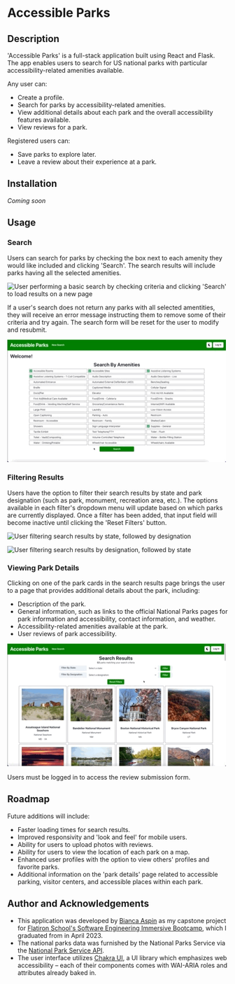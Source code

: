 # Accessible Parks
## Description
'Accessible Parks' is a full-stack application built using React and Flask. The app enables users to search for US national parks with particular accessibility-related amenities available.

Any user can:
- Create a profile.
- Search for parks by accessibility-related amenities.
- View additional details about each park and the overall accessibility features available.
- View reviews for a park.

Registered users can:
- Save parks to explore later.
- Leave a review about their experience at a park.

## Installation
*Coming soon* 

## Usage
### Search
Users can search for parks by checking the box next to each amenity they would like included and clicking 'Search'. The search results will include parks having all the selected amenities.

![User performing a basic search by checking criteria and clicking 'Search' to load results on a new page](https://github.com/baspin94/accessible-parks/blob/main/assets/01_Basic%20Search.gif)

If a user's search does not return any parks with all selected amentities, they will receive an error message instructing them to remove some of their criteria and try again. The search form will be reset for the user to modify and resubmit.

![User submitting a search and receiving a 'Search Unsuccessful' error message](https://github.com/baspin94/accessible-parks/blob/main/assets/02_Unsuccessful%20Search.gif)

### Filtering Results
Users have the option to filter their search results by state and park designation (such as park, monument, recreation area, etc.). The options available in each filter's dropdown menu will update based on which parks are currently displayed. Once a filter has been added, that input field will become inactive until clicking the 'Reset Filters' button.

![User filtering search results by state, followed by designation](https://github.com/baspin94/accessible-parks/blob/main/assets/03_Filter%20By%20State.gif)

![User filtering search results by designation, followed by state](https://github.com/baspin94/accessible-parks/blob/main/assets/04_Filter%20By%20Designation.gif)

### Viewing Park Details
Clicking on one of the park cards in the search results page brings the user to a page that provides additional details about the park, including: 
- Description of the park.
- General information, such as links to the official National Parks pages for park information and accessibility, contact information, and weather.
- Accessibility-related amenities available at the park.
- User reviews of park accessibility.

![User selecting search result to load 'Park Detail' page](https://github.com/baspin94/accessible-parks/blob/main/assets/17_Park%20Detail%20View%20(Not%20Signed%20In).gif)

Users must be logged in to access the review submission form.

## Roadmap
Future additions will include:
- Faster loading times for search results.
- Improved responsivity and 'look and feel' for mobile users.
- Ability for users to upload photos with reviews.
- Ability for users to view the location of each park on a map.
- Enhanced user profiles with the option to view others' profiles and favorite parks.
- Additional information on the 'park details' page related to accessible parking, visitor centers, and accessible places within each park.

## Author and Acknowledgements
 - This application was developed by [Bianca Aspin](https://github.com/baspin94) as my capstone project for [Flatiron School's Software Engineering Immersive Bootcamp](https://flatironschool.com/courses/coding-bootcamp/), which I graduated from in April 2023.
 - The national parks data was furnished by the National Parks Service via the [National Park Service API](https://www.nps.gov/subjects/developer/index.htm).
 - The user interface utilizes [Chakra UI](https://chakra-ui.com/), a UI library which emphasizes web accessibility – each of their components comes with WAI-ARIA roles and attributes already baked in.
